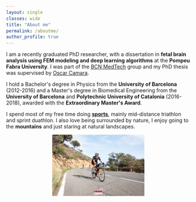 ```yaml
---
layout: single
classes: wide
title: "About me"
permalink: /aboutme/
author_profile: true
---
```

I am a recently graduated PhD researcher, with a dissertation in **fetal brain analysis using FEM modeling and deep learning algorithms** at the **Pompeu Fabra University**. I was part of the [BCN MedTech](https://www.upf.edu/web/bcn-medtech/) group and my PhD thesis was supervised by [Oscar Camara](https://www.upf.edu/web/etic/faculty/-/asset_publisher/vto8LcELdA46/content/camara-rey-oscar/maximized). 

I hold a Bachelor's degree in Physics from the **University of Barcelona** (2012-2016) and a Master's degree in Biomedical Engineering from the **University of Barcelona** and **Polytechnic University of Catalonia** (2016-2018), awarded with the **Extraordinary Master's Award**. 

I spend most of my free time doing **[sports](https://www.strava.com/athletes/25797820)**, mainly mid-distance triathlon and sprint duathlon. I also love being surrounded by nature, I enjoy going to the **mountains** and just staring at natural landscapes. 

<p align="center"><img width="50%" src="../images/sport1_mireia.jpg"  /></p>
